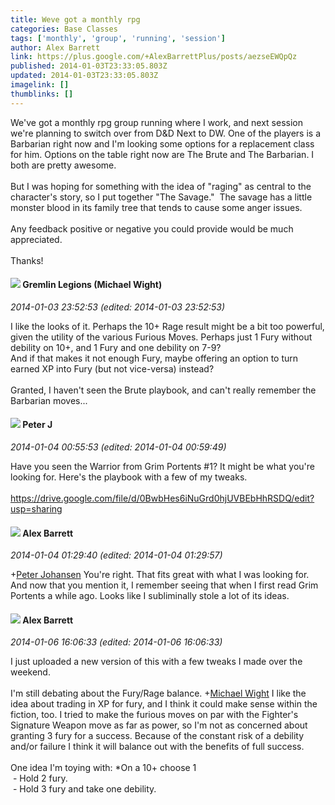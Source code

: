 ```yaml
---
title: Weve got a monthly rpg
categories: Base Classes
tags: ['monthly', 'group', 'running', 'session']
author: Alex Barrett
link: https://plus.google.com/+AlexBarrettPlus/posts/aezseEWQpQz
published: 2014-01-03T23:33:05.803Z
updated: 2014-01-03T23:33:05.803Z
imagelink: []
thumblinks: []
---
```


We&#39;ve got a monthly rpg group running where I work, and next session we&#39;re planning to switch over from D&amp;D Next to DW. One of the players is a Barbarian right now and I&#39;m looking some options for a replacement class for him. Options on the table right now are The Brute and The Barbarian. I both are pretty awesome.<br /><br />But I was hoping for something with the idea of &quot;raging&quot; as central to the character&#39;s story, so I put together &quot;The Savage.&quot;  The savage has a little monster blood in its family tree that tends to cause some anger issues.<br /><br />Any feedback positive or negative you could provide would be much appreciated.<br /><br />Thanks!
<div id='comment z13dxzcpalawzzaqd04cg1w5jrijipw5g4s'>
  <h4><img src='{{site.baseurl}}//images/avatars/114463285882634100096_photo.jpg'> Gremlin Legions (Michael Wight)</h4>
      <p><cite>2014-01-03 23:52:53 (edited: 2014-01-03 23:52:53)</cite></p>
        <p>I like the looks of it. Perhaps the 10+ Rage result might be a bit too powerful, given the utility of the various Furious Moves. Perhaps just 1 Fury without debility on 10+, and 1 Fury and one debility on 7-9?<br />And if that makes it not enough Fury, maybe offering an option to turn earned XP into Fury (but not vice-versa) instead?<br /><br />Granted, I haven&#39;t seen the Brute playbook, and can&#39;t really remember the Barbarian moves...</p>
</div>
        

<div id='comment z13dxzcpalawzzaqd04cg1w5jrijipw5g4s'>
  <h4><img src='{{site.baseurl}}//images/avatars/113692337653837882568_photo.jpg'> Peter J</h4>
      <p><cite>2014-01-04 00:55:53 (edited: 2014-01-04 00:59:49)</cite></p>
        <p>Have you seen the Warrior from Grim Portents #1? It might be what you&#39;re looking for. Here&#39;s the playbook with a few of my tweaks.<br /><br /><a href="https://drive.google.com/file/d/0BwbHes6iNuGrd0hjUVBEbHhRSDQ/edit?usp=sharing" class="ot-anchor">https://drive.google.com/file/d/0BwbHes6iNuGrd0hjUVBEbHhRSDQ/edit?usp=sharing</a></p>
</div>
        

<div id='comment z13dxzcpalawzzaqd04cg1w5jrijipw5g4s'>
  <h4><img src='{{site.baseurl}}//images/avatars/112691303044362149162_photo.jpg'> Alex Barrett</h4>
      <p><cite>2014-01-04 01:29:40 (edited: 2014-01-04 01:29:57)</cite></p>
        <p><span class="proflinkWrapper"><span class="proflinkPrefix">+</span><a class="proflink" href="https://plus.google.com/113692337653837882568" oid="113692337653837882568">Peter Johansen</a></span> You&#39;re right. That fits great with what I was looking for. And now that you mention it, I remember seeing that when I first read Grim Portents a while ago. Looks like I subliminally stole a lot of its ideas.</p>
</div>
        

<div id='comment z13dxzcpalawzzaqd04cg1w5jrijipw5g4s'>
  <h4><img src='{{site.baseurl}}//images/avatars/112691303044362149162_photo.jpg'> Alex Barrett</h4>
      <p><cite>2014-01-06 16:06:33 (edited: 2014-01-06 16:06:33)</cite></p>
        <p>I just uploaded a new version of this with a few tweaks I made over the weekend.<br /><br />I&#39;m still debating about the Fury/Rage balance. <span class="proflinkWrapper"><span class="proflinkPrefix">+</span><a class="proflink" href="https://plus.google.com/114463285882634100096" oid="114463285882634100096">Michael Wight</a></span> I like the idea about trading in XP for fury, and I think it could make sense within the fiction, too. I tried to make the furious moves on par with the Fighter&#39;s Signature Weapon move as far as power, so I&#39;m not as concerned about granting 3 fury for a success. Because of the constant risk of a debility and/or failure I think it will balance out with the benefits of full success.<br /><br />One idea I&#39;m toying with: *On a 10+ choose 1<br /> - Hold 2 fury.<br /> - Hold 3 fury and take one debility.</p>
</div>
        